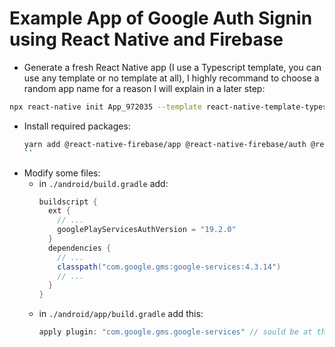 # Example App of Google Auth Signin using React Native and Firebase

- Generate a fresh React Native app (I use a Typescript template, you can use any template or no template at all),
I highly recommand to choose a random app name for a reason I will explain in a later step:

```bash
npx react-native init App_972035 --template react-native-template-typescript
```

- Install required packages:
  ```bash
  yarn add @react-native-firebase/app @react-native-firebase/auth @react-native-google-signin/google-signin
  ``
- Modify some files:
  - in `./android/build.gradle` add:
    ```gradle
    buildscript {
      ext {
        // ...
        googlePlayServicesAuthVersion = "19.2.0"
      }
      dependencies {
        // ...
        classpath("com.google.gms:google-services:4.3.14")
        // ...
      }
    }
    ```
  - in `./android/app/build.gradle` add this:
    ```gradle
    apply plugin: "com.google.gms.google-services" // sould be at the end of the file
    ```
